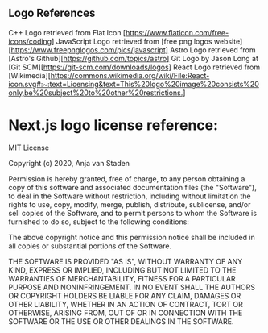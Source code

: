 ## Logo References

C++ Logo retrieved from Flat Icon [https://www.flaticon.com/free-icons/coding]
JavaScript Logo retrieved from [free png logos website] [https://www.freepnglogos.com/pics/javascript]
Astro Logo retrieved from [Astro's Github][https://github.com/topics/astro]
Git Logo by Jason Long at [Git SCM][https://git-scm.com/downloads/logos]
React Logo retrieved from [Wikimedia][https://commons.wikimedia.org/wiki/File:React-icon.svg#:~:text=Licensing&text=This%20logo%20image%20consists%20only,be%20subject%20to%20other%20restrictions.]

# Next.js logo license reference:

MIT License

Copyright (c) 2020, Anja van Staden

Permission is hereby granted, free of charge, to any person obtaining a copy
of this software and associated documentation files (the "Software"), to deal
in the Software without restriction, including without limitation the rights
to use, copy, modify, merge, publish, distribute, sublicense, and/or sell
copies of the Software, and to permit persons to whom the Software is
furnished to do so, subject to the following conditions:

The above copyright notice and this permission notice shall be included in all
copies or substantial portions of the Software.

THE SOFTWARE IS PROVIDED "AS IS", WITHOUT WARRANTY OF ANY KIND, EXPRESS OR
IMPLIED, INCLUDING BUT NOT LIMITED TO THE WARRANTIES OF MERCHANTABILITY,
FITNESS FOR A PARTICULAR PURPOSE AND NONINFRINGEMENT. IN NO EVENT SHALL THE
AUTHORS OR COPYRIGHT HOLDERS BE LIABLE FOR ANY CLAIM, DAMAGES OR OTHER
LIABILITY, WHETHER IN AN ACTION OF CONTRACT, TORT OR OTHERWISE, ARISING FROM,
OUT OF OR IN CONNECTION WITH THE SOFTWARE OR THE USE OR OTHER DEALINGS IN THE
SOFTWARE.
